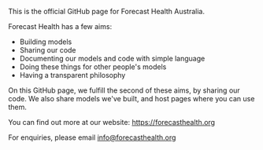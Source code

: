 This is the official GitHub page for Forecast Health Australia.

Forecast Health has a few aims:
- Building models
- Sharing our code
- Documenting our models and code with simple language
- Doing these things for other people's models
- Having a transparent philosophy

On this GitHub page, we fulfill the second of these aims, by sharing our code.
We also share models we've built, and host pages where you can use them.

You can find out more at our website: https://forecasthealth.org

For enquiries, please email info@forecasthealth.org
